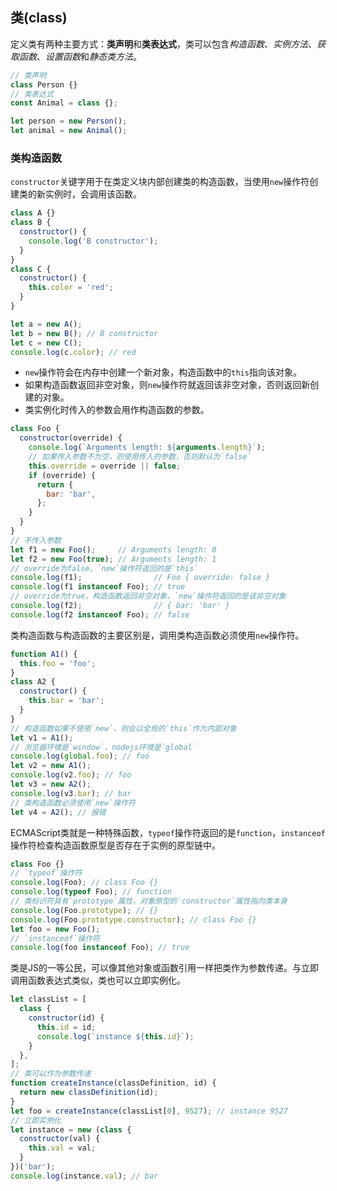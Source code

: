 ## 类(class)

定义类有两种主要方式：**类声明**和**类表达式**，类可以包含*构造函数*、*实例方法*、*获取函数*、*设置函数*和*静态类方法*。

```js
// 类声明
class Person {}
// 类表达式
const Animal = class {};

let person = new Person();
let animal = new Animal();
```

### 类构造函数

`constructor`关键字用于在类定义块内部创建类的构造函数，当使用`new`操作符创建类的新实例时，会调用该函数。

```js
class A {}
class B {
  constructor() {
    console.log('B constructor');
  }
}
class C {
  constructor() {
    this.color = 'red';
  }
}

let a = new A();
let b = new B(); // B constructor
let c = new C();
console.log(c.color); // red
```

- `new`操作符会在内存中创建一个新对象，构造函数中的`this`指向该对象。
- 如果构造函数返回非空对象，则`new`操作符就返回该非空对象，否则返回新创建的对象。
- 类实例化时传入的参数会用作构造函数的参数。

```js
class Foo {
  constructor(override) {
    console.log(`Arguments length: ${arguments.length}`);
    // 如果传入参数不为空，则使用传入的参数，否则默认为`false`
    this.override = override || false;
    if (override) {
      return {
        bar: 'bar',
      };
    }
  }
}
// 不传入参数
let f1 = new Foo();     // Arguments length: 0
let f2 = new Foo(true); // Arguments length: 1
// override为false，`new`操作符返回的是`this`
console.log(f1);                // Foo { override: false }
console.log(f1 instanceof Foo); // true
// override为true，构造函数返回非空对象，`new`操作符返回的是该非空对象
console.log(f2);                // { bar: 'bar' }
console.log(f2 instanceof Foo); // false
```

类构造函数与构造函数的主要区别是，调用类构造函数必须使用`new`操作符。

```js
function A1() {
  this.foo = 'foo';
}
class A2 {
  constructor() {
    this.bar = 'bar';
  }
}
// 构造函数如果不使用`new`，则会以全局的`this`作为内部对象
let v1 = A1();
// 浏览器环境是`window`，nodejs环境是`global`
console.log(global.foo); // foo
let v2 = new A1();
console.log(v2.foo); // foo
let v3 = new A2();
console.log(v3.bar); // bar
// 类构造函数必须使用`new`操作符
let v4 = A2(); // 报错
```

ECMAScript类就是一种特殊函数，`typeof`操作符返回的是`function`，`instanceof`操作符检查构造函数原型是否存在于实例的原型链中。

```js
class Foo {}
// `typeof`操作符
console.log(Foo); // class Foo {}
console.log(typeof Foo); // function
// 类标识符具有`prototype`属性，对象原型的`constructor`属性指向类本身
console.log(Foo.prototype); // {}
console.log(Foo.prototype.constructor); // class Foo {}
let foo = new Foo();
// `instanceof`操作符
console.log(foo instanceof Foo); // true
```

类是JS的一等公民，可以像其他对象或函数引用一样把类作为参数传递。与立即调用函数表达式类似，类也可以立即实例化。

```js
let classList = [
  class {
    constructor(id) {
      this.id = id;
      console.log(`instance ${this.id}`);
    }
  },
];
// 类可以作为参数传递
function createInstance(classDefinition, id) {
  return new classDefinition(id);
}
let foo = createInstance(classList[0], 9527); // instance 9527
// 立即实例化
let instance = new (class {
  constructor(val) {
    this.val = val;
  }
})('bar');
console.log(instance.val); // bar
```



